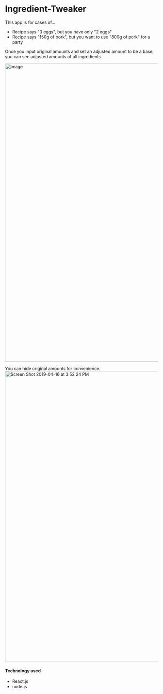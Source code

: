 # Ingredient-Tweaker
This app is for cases of...
- Recipe says "3 eggs", but you have only "2 eggs"
- Recipe says "150g of pork", but you want to use "800g of pork" for a party

Once you input original amounts and set an adjusted amount to be a base, you can see adjusted amounts of all ingredients.

<img width="984" alt="image" src="https://user-images.githubusercontent.com/30137645/56249078-4bb7b100-605f-11e9-822b-3cbbbc1d685b.png">

You can hide original amounts for convenience.
<img width="960" alt="Screen Shot 2019-04-16 at 3 52 24 PM" src="https://user-images.githubusercontent.com/30137645/56249198-b9fc7380-605f-11e9-951c-014ace73bbd2.png">


#### Technology used
- React.js
- node.js
